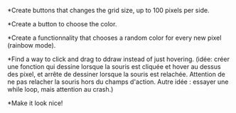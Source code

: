 *Create buttons that changes the grid size, up to 100 pixels per side.

*Create a button to choose the color.

*Create a functionnality that chooses a random color for every new pixel (rainbow mode).

*Find a way to click and drag to ddraw instead of just hovering. (idée: créer une fonction qui dessine lorsque la souris est cliquée et hover au dessus des pixel, et arrête de dessiner lorsque la souris est relachée. Attention de ne pas relacher la souris hors du champs d'action. Autre idée : essayer une while loop, mais attention au crash.)

*Make it look nice!